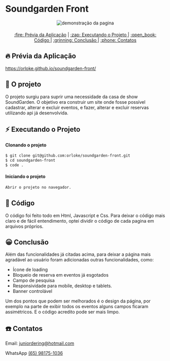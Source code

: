 # Soundgarden Front

<div align="center" style="margin-bottom: 20px;">
<img alt="demonstração da pagina" src="https://user-images.githubusercontent.com/96503495/180648070-070e7613-5bb0-4708-a732-0830c7fc98c9.gif" width="auto" heigth="auto"/>
</div>

<div align="center" style="margin: 20px;">
    <p align="center" >
      <a href="#fire-prévia-da-aplicação"> :fire: Prévia da Aplicação</a> |
      <a href="#zap-executando-o-projeto"> :zap: Executando o Projeto </a> |
      <a href="#open_book-código"> :open_book: Código </a> |
      <a href="#grinning-conclusão"> :grinning: Conclusão </a> |
      <a href="#phone-contatos"> :phone: Contatos </a>
    </p>

</div>

## :fire: Prévia da Aplicação

https://orloke.github.io/soundgarden-front/

## :barber: O projeto

O projeto surgiu para suprir uma necessidade da casa de show SoundGarden. O objetivo era construir um site onde fosse possível cadastrar, alterar e excluir eventos, e fazer, alterar e excluir reservas utilizando api já desenvolvida.

## :zap: Executando o Projeto
#### Clonando o projeto
```sh
$ git clone git@github.com:orloke/soundgarden-front.git
$ cd soundgarden-front
$ code .
```

#### Iniciando o projeto
```sh
Abrir o projeto no navegador.
```

## :open_book: Código 

O código foi feito todo em Html, Javascript e Css. Para deixar o código mais claro e de fácil entendimento, optei dividir o código de cada pagina em arquivos próprios.

## :grinning: Conclusão

Além das funcionalidades já citadas acima, para deixar a página mais agradável  ao usuário foram adicionadas outras funcionalidades, como: 

* Ícone de loading
* Bloqueio de reserva em eventos já esgotados
* Campo de pesquisa
* Responsividade para mobile, desktop e tablets.
* Banner controlável

Um dos pontos que podem ser melhorados é o design da página, por exemplo na parte de exibir todos os eventos alguns campos ficaram assimétricos. E o código acredito pode ser mais limpo.

## :phone: Contatos

Email: [juniordering@hotmail.com](juniordering@hotmail.com)

WhatsApp [(65) 98175-1036](https://wa.me/5565981751036)

